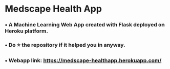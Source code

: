 # Medscape Health App

### • A Machine Learning Web App created with Flask deployed on Heroku platform.
### • Do ⭐ the repository if it helped you in anyway.
### • Webapp link: https://medscape-healthapp.herokuapp.com/


